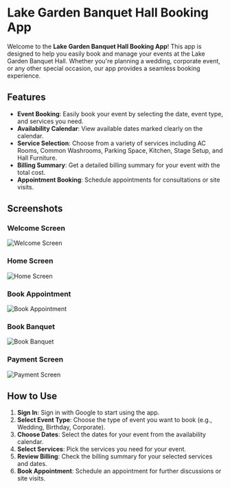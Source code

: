 # Lake Garden Banquet Hall Booking App

Welcome to the **Lake Garden Banquet Hall Booking App**! This app is designed to help you easily book and manage your events at the Lake Garden Banquet Hall. Whether you're planning a wedding, corporate event, or any other special occasion, our app provides a seamless booking experience.

## Features

- **Event Booking**: Easily book your event by selecting the date, event type, and services you need.
- **Availability Calendar**: View available dates marked clearly on the calendar.
- **Service Selection**: Choose from a variety of services including AC Rooms, Common Washrooms, Parking Space, Kitchen, Stage Setup, and Hall Furniture.
- **Billing Summary**: Get a detailed billing summary for your event with the total cost.
- **Appointment Booking**: Schedule appointments for consultations or site visits.

## Screenshots
### Welcome Screen
![Welcome Screen](./githubimg/welcome%20screen.jpg)

### Home Screen
![Home Screen](./githubimg/honeScreen.jpg)

### Book Appointment
![Book Appointment](./githubimg/book%20appointment.jpg)

### Book Banquet
![Book Banquet](./githubimg/book%20banquet.jpg)

### Payment Screen
![Payment Screen](./githubimg/paymet%20screen.jpg)

## How to Use

1. **Sign In**: Sign in with Google to start using the app.
2. **Select Event Type**: Choose the type of event you want to book (e.g., Wedding, Birthday, Corporate).
3. **Choose Dates**: Select the dates for your event from the availability calendar.
4. **Select Services**: Pick the services you need for your event.
5. **Review Billing**: Check the billing summary for your selected services and dates.
6. **Book Appointment**: Schedule an appointment for further discussions or site visits.

